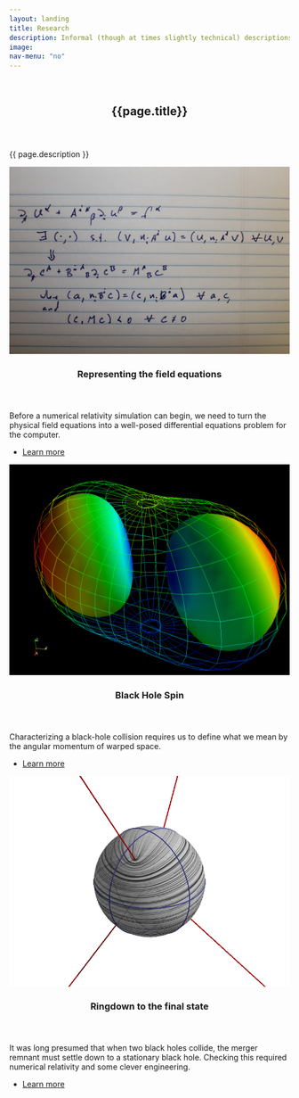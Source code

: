 ```yaml
---
layout: landing
title: Research
description: Informal (though at times slightly technical) descriptions of a few of my major research interests.
image: 
nav-menu: "no"
---
```


<!-- Banner -->
<!-- Note: The "styleN" class below should match that of the header element. -->
<section id="banner" class="style2">
	<div class="inner">
		<span class="image">
			<img src="{{ site.baseurl }}/{{ page.image }}" alt="" />
		</span>
		<header class="major">
			<h1>{{page.title}}</h1>
		</header>
		<div class="content">
			<p>{{ page.description }}</p>
		</div>
	</div>
</section>

<!-- Main -->
<div id="main">

<!-- One -->
<!--section id="one">
	<div class="inner">
		<header class="major">
			<h2>Research</h2>
		</header>
		<p>For anyone who's interested, here are informal (though at times slightly technical) descriptions of some of the major research projects that I've been involved with.
</p>
	</div>
</section>-->

<!-- Two -->
<section id="two" class="spotlights">
	<section>
		<a href="research/fieldequations.html" class="image">
			<img src="assets/images/ConstraintDamping_str.jpg" alt="" data-position="center center" />
		</a>
		<div class="content">
			<div class="inner">
				<header class="major">
					<h3>Representing the field equations</h3>
				</header>
				<p>Before a numerical relativity simulation can begin, we need to turn the physical field equations into a well-posed differential equations problem for the computer.</p>
				<ul class="actions">
					<li><a href="research/fieldequations.html" class="button">Learn more</a></li>
				</ul>
			</div>
		</div>
	</section>
	<section>
		<a href="research/spin.html" class="image">
			<img src="assets/images/BnnWireframe.png" alt="" data-position="top center" />
		</a>
		<div class="content">
			<div class="inner">
				<header class="major">
					<h3>Black Hole Spin</h3>
				</header>
				<p>Characterizing a black-hole collision requires us to define what we mean by the angular momentum of warped space.</p>
				<ul class="actions">
					<li><a href="research/spin.html" class="button">Learn more</a></li>
				</ul>
			</div>
		</div>
	</section>
	<section>
		<a href="research/finalstate.html" class="image">
			<img src="assets/images/FprintOnCelSphere.png" alt="" data-position="25% 25%" />
		</a>
		<div class="content">
			<div class="inner">
				<header class="major">
					<h3>Ringdown to the final state</h3>
				</header>
				<p>It was long presumed that when two black holes collide, the merger remnant must settle down to a stationary black hole. Checking this required numerical relativity and some clever engineering.</p>
				<ul class="actions">
					<li><a href="research/finalstate.html" class="button">Learn more</a></li>
				</ul>
			</div>
		</div>
	</section>
	<!--section>
		<a href="research/visualization.html" class="image">
			<img src="assets/images/BnnWireframe.png" alt="" data-position="top center" />
		</a>
		<div class="content">
			<div class="inner">
				<header class="major">
					<h3>The dynamics of spacetime.</h3>
				</header>
				<p>Visualizing the stretching and squeezing of spacetime itself.</p>
				<ul class="actions">
					<li><a href="research/spin.html" class="button">Learn more</a></li>
				</ul>
			</div>
		</div>
	</section>-->


</section>




<!-- Three -->
<!--
<section id="three">
	<div class="inner">
		<header class="major">
			<h2>Massa libero</h2>
		</header>
		<p>Nullam et orci eu lorem consequat tincidunt vivamus et sagittis libero. Mauris aliquet magna magna sed nunc rhoncus pharetra. Pellentesque condimentum sem. In efficitur ligula tate urna. Maecenas laoreet massa vel lacinia pellentesque lorem ipsum dolor. Nullam et orci eu lorem consequat tincidunt. Vivamus et sagittis libero. Mauris aliquet magna magna sed nunc rhoncus amet pharetra et feugiat tempus.</p>
		<ul class="actions">
			<li><a href="generic.html" class="button next">Get Started</a></li>
		</ul>
	</div>
</section>
-->

</div>
